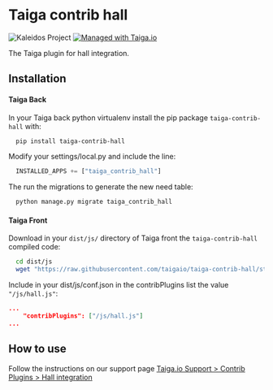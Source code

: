 Taiga contrib hall
===================

![Kaleidos Project](http://kaleidos.net/static/img/badge.png "Kaleidos Project")
[![Managed with Taiga.io](https://taiga.io/media/support/attachments/article-22/banner-gh.png)](https://taiga.io "Managed with Taiga.io")

The Taiga plugin for hall integration.

Installation
------------

#### Taiga Back

In your Taiga back python virtualenv install the pip package `taiga-contrib-hall` with:

```bash
  pip install taiga-contrib-hall
```

Modify your settings/local.py and include the line:

```python
  INSTALLED_APPS += ["taiga_contrib_hall"]
```

The run the migrations to generate the new need table:

```bash
  python manage.py migrate taiga_contrib_hall
```

#### Taiga Front

Download in your `dist/js/` directory of Taiga front the `taiga-contrib-hall` compiled code:

```bash
  cd dist/js
  wget "https://raw.githubusercontent.com/taigaio/taiga-contrib-hall/stable/front/dist/hall.js"
```

Include in your dist/js/conf.json in the contribPlugins list the value `"/js/hall.js"`:

```json
...
    "contribPlugins": ["/js/hall.js"]
...
```

How to use
----------

Follow the instructions on our support page [Taiga.io Support > Contrib Plugins > Hall integration](https://taiga.io/support/hall-integration/ "Taiga.io Support > Contrib Plugins > Hall integration")
